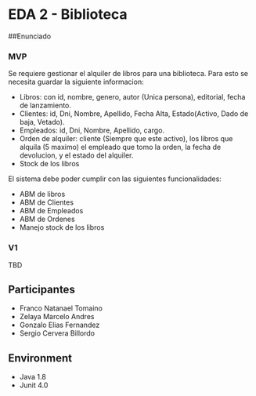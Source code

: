 # EDA 2 - Biblioteca

##Enunciado

### MVP
Se requiere gestionar el alquiler de libros para una biblioteca. Para esto se necesita guardar la siguiente
informacion: 
- Libros: con id, nombre, genero, autor (Unica persona), editorial, fecha de lanzamiento. 
- Clientes: id, Dni, Nombre, Apellido, Fecha Alta, Estado(Activo, Dado de baja, Vetado).
- Empleados: id, Dni, Nombre, Apellido, cargo.
- Orden de alquiler: cliente (Siempre que este activo), los libros que alquila (5 maximo)
el empleado que tomo la orden, la fecha de devolucion, y el estado del alquiler.
- Stock de los libros

El sistema debe poder cumplir con las siguientes funcionalidades:
- ABM de libros
- ABM de Clientes
- ABM de Empleados
- ABM de Ordenes
- Manejo stock de los libros 

### V1
TBD

## Participantes
- Franco Natanael Tomaino 
- Zelaya Marcelo Andres 
- Gonzalo Elias Fernandez
- Sergio Cervera Billordo

## Environment
- Java 1.8
- Junit 4.0